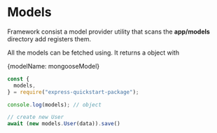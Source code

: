 # Models

Framework consist a model provider utility that scans the **app/models** directory add registers them.

All the models can be fetched using. It returns a object with

{modelName: mongooseModel}

```javascript
const {
  models,
} = require("express-quickstart-package");

console.log(models); // object

// create new User
await (new models.User(data)).save()
```